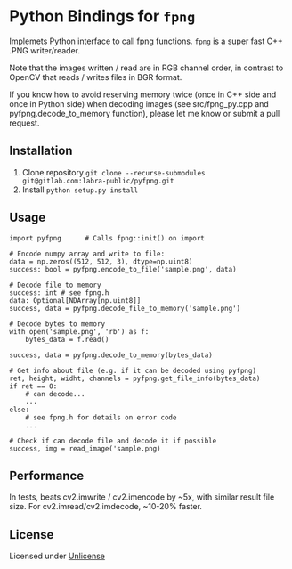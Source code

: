 # Python Bindings for `fpng`

Implemets Python interface to call [fpng](https://github.com/richgel999/fpng) functions.
`fpng` is a super fast C++ .PNG writer/reader.

Note that the images written / read are in RGB channel order, in contrast to OpenCV
that reads / writes files in BGR format.

If you know how to avoid reserving memory twice (once in C++ side and once in Python side)
when decoding images (see src/fpng_py.cpp and pyfpng.decode_to_memory function), please
let me know or submit a pull request.


## Installation
1. Clone repository `git clone --recurse-submodules git@gitlab.com:labra-public/pyfpng.git`
2. Install `python setup.py install`

## Usage
```
import pyfpng      # Calls fpng::init() on import

# Encode numpy array and write to file:
data = np.zeros((512, 512, 3), dtype=np.uint8)
success: bool = pyfpng.encode_to_file('sample.png', data)

# Decode file to memory
success: int # see fpng.h
data: Optional[NDArray[np.uint8]]
success, data = pyfpng.decode_file_to_memory('sample.png')

# Decode bytes to memory
with open('sample.png', 'rb') as f:
    bytes_data = f.read()

success, data = pyfpng.decode_to_memory(bytes_data)

# Get info about file (e.g. if it can be decoded using pyfpng)
ret, height, widht, channels = pyfpng.get_file_info(bytes_data)
if ret == 0:
    # can decode...
    ...
else:
    # see fpng.h for details on error code
    ...

# Check if can decode file and decode it if possible
success, img = read_image('sample.png)
```

## Performance
In tests, beats cv2.imwrite / cv2.imencode by ~5x, with similar result file size. 
For cv2.imread/cv2.imdecode, ~10-20% faster.

## License
Licensed under [Unlicense](https://unlicense.org/)
